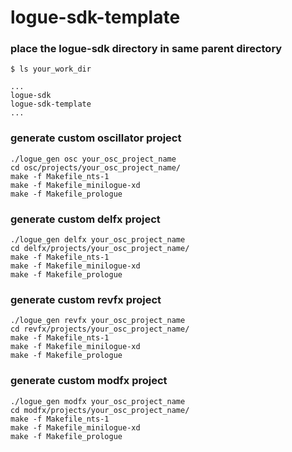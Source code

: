 # logue-sdk-template

### place the logue-sdk directory in same parent directory

```
$ ls your_work_dir

...
logue-sdk
logue-sdk-template
...
```

### generate custom oscillator project

```
./logue_gen osc your_osc_project_name
cd osc/projects/your_osc_project_name/
make -f Makefile_nts-1
make -f Makefile_minilogue-xd
make -f Makefile_prologue
```

### generate custom delfx project

```
./logue_gen delfx your_osc_project_name
cd delfx/projects/your_osc_project_name/
make -f Makefile_nts-1
make -f Makefile_minilogue-xd
make -f Makefile_prologue
```

### generate custom revfx project

```
./logue_gen revfx your_osc_project_name
cd revfx/projects/your_osc_project_name/
make -f Makefile_nts-1
make -f Makefile_minilogue-xd
make -f Makefile_prologue
```

### generate custom modfx project

```
./logue_gen modfx your_osc_project_name
cd modfx/projects/your_osc_project_name/
make -f Makefile_nts-1
make -f Makefile_minilogue-xd
make -f Makefile_prologue
```
